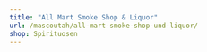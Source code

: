 ```yaml
---
title: "All Mart Smoke Shop & Liquor"
url: /mascoutah/all-mart-smoke-shop-und-liquor/
shop: Spirituosen
---
```


